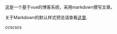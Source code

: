 <!--!
{
  "title": "Hello World",
  "date": "2016-05-26",
  "class": "post",
  "tags": ["其它", "测试2"]
}
-->

这是一个基于vue的博客系统，采用markdown撰写文章。

关于Markdown的默认样式预览请查看[这里](https://almon000.github.io/#/article/1).

ccscscs
